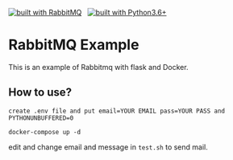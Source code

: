 [![built with RabbitMQ](https://img.shields.io/badge/built%20with-RabbitMQ-orange.svg)](https://www.rabbitmq.com/) &nbsp;
[![built with Python3.6+](https://img.shields.io/badge/built%20with-python3.6+-yellow.svg)](https://www.python.org/) </br>

# RabbitMQ Example


This is an example of Rabbitmq with flask and Docker.


## How to use?

`create .env file and put email=YOUR EMAIL pass=YOUR PASS and PYTHONUNBUFFERED=0`

`docker-compose up -d`

edit and change email and message in `test.sh` to send mail.
